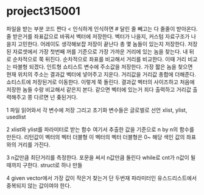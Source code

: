 # project315001

파일을 받는 부분 코드 짠다 < 인식하게
인식하면 # 달린 줄 빼고는 다 줄줄이 받아온다.
	줄 받은거를 좌표값으로 바꿔서 벡터에 저장한다.
		벡터가 나을지, 커스텀 자료구조가 나을지 고민한다.
		어레이도 생각해보쟙
	저장이 끝난다
	총 몇 놈들이 있는지 저장한다.
저장된 자료셋에서 가장 첫번째 꺼를 기준으로 가장 가까운 거리에 있는 놈을 찾는다.
	내 뒤로 순차적으로 쭉 뒤진다.
		순차적으로 좌표를 비교해서 거리를 비교한다.
			이때 거리 비교는 따블형 되겠다.
		인트형 쇼티스트 변수에 주소값을 저장한다.
	가장 짧은 놈을 찾으면 현재 위치의 주소는 결과값 벡터에 넣어주고 지운다.
	거리값을 거리값 총합에 더해준다.
	쇼티스트에 저장된거로 이동한다.
	이렇게 쭉 돌린다.
결과값 벡터의 사이즈하고 처음에 저장한 놈들 수랑 비교해서 같은지 본다.
같으면 벡터에 있는거 죄다 출력하고 거리값 출력해주고 쫑
다르면 넌 좆된거다.

1
	파일 읽어와서 각 변수에 저장 그리고 초기화
	변수들은 글로벌로 선언
	xlist, ylist, usedlist

2
	xlist와 ylist를 파라미터로 받는 함수
	여기서 추출한 값을 기준으로 n by n의 함수를 만든다.
	리턴값이 벡터의 벡터 더블형
	이 벡터의 벡터 더블형은 0~ 해당 색인 값의 좌표와의 거리를 가진다.

3
	n값만큼 최단거리를 측정한다.
	포문을 써서 n값만큼 돌린다
		while로 cnt가 n값이 될때까지 구한다.
		struct로 하나 만들

4
	given vector에서 가장 값이 작은거 찾는거
	단 두번재 파라미터인 유스드리스트에서 중복되지 않는 값이여야 한다.